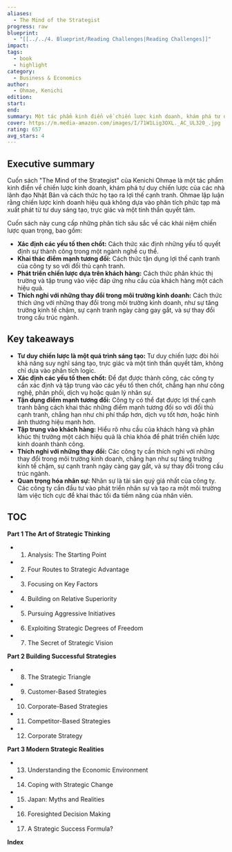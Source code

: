```yaml
---
aliases:
  - The Mind of the Strategist
progress: raw
blueprint:
  - "[[../../4. Blueprint/Reading Challenges|Reading Challenges]]"
impact: 
tags:
  - book
  - highlight
category:
  - Business & Economics
author:
  - Ohmae, Kenichi
edition: 
start: 
end: 
summary: Một tác phẩm kinh điển về chiến lược kinh doanh, khám phá tư duy chiến lược của các nhà lãnh đạo Nhật Bản và cách thức họ tạo ra lợi thế cạnh tranh. Cuốn sách cung cấp những phân tích sâu sắc về cách thức xác định các yếu tố then chốt, khai thác điểm mạnh tương đối, phát triển các chiến lược dựa trên khách hàng, và thích nghi với những thay đổi trong môi trường kinh doanh.
cover: https://m.media-amazon.com/images/I/71W1Lig3OXL._AC_UL320_.jpg
rating: 657
avg_stars: 4
---
```



## Executive summary

Cuốn sách "The Mind of the Strategist" của Kenichi Ohmae là một tác phẩm kinh điển về chiến lược kinh doanh, khám phá tư duy chiến lược của các nhà lãnh đạo Nhật Bản và cách thức họ tạo ra lợi thế cạnh tranh. Ohmae lập luận rằng chiến lược kinh doanh hiệu quả không dựa vào phân tích phức tạp mà xuất phát từ tư duy sáng tạo, trực giác và một tinh thần quyết tâm. 

Cuốn sách này cung cấp những phân tích sâu sắc về các khái niệm chiến lược quan trọng, bao gồm:

- **Xác định các yếu tố then chốt:**  Cách thức xác định những yếu tố quyết định sự thành công trong một ngành nghề cụ thể.
- **Khai thác điểm mạnh tương đối:** Cách thức tận dụng lợi thế cạnh tranh của công ty so với đối thủ cạnh tranh.
- **Phát triển chiến lược dựa trên khách hàng:**  Cách thức phân khúc thị trường và tập trung vào việc đáp ứng nhu cầu của khách hàng một cách hiệu quả.
- **Thích nghi với những thay đổi trong môi trường kinh doanh:** Cách thức thích ứng với những thay đổi trong môi trường kinh doanh, như sự tăng trưởng kinh tế chậm, sự cạnh tranh ngày càng gay gắt, và sự thay đổi trong cấu trúc ngành.

## Key takeaways

- **Tư duy chiến lược là một quá trình sáng tạo:**  Tư duy chiến lược đòi hỏi khả năng suy nghĩ sáng tạo, trực giác và một tinh thần quyết tâm, không chỉ dựa vào phân tích logic.
- **Xác định các yếu tố then chốt:**  Để đạt được thành công, các công ty cần xác định và tập trung vào các yếu tố then chốt, chẳng hạn như công nghệ, phân phối, dịch vụ hoặc quản lý nhân sự.
- **Tận dụng điểm mạnh tương đối:**  Công ty có thể đạt được lợi thế cạnh tranh bằng cách khai thác những điểm mạnh tương đối so với đối thủ cạnh tranh, chẳng hạn như chi phí thấp hơn, dịch vụ tốt hơn, hoặc hình ảnh thương hiệu mạnh hơn.
- **Tập trung vào khách hàng:**  Hiểu rõ nhu cầu của khách hàng và phân khúc thị trường một cách hiệu quả là chìa khóa để phát triển chiến lược kinh doanh thành công.
- **Thích nghi với những thay đổi:**  Các công ty cần thích nghi với những thay đổi trong môi trường kinh doanh, chẳng hạn như sự tăng trưởng kinh tế chậm, sự cạnh tranh ngày càng gay gắt, và sự thay đổi trong cấu trúc ngành.
- **Quan trọng hóa nhân sự:**  Nhân sự là tài sản quý giá nhất của công ty. Các công ty cần đầu tư vào phát triển nhân sự và tạo ra một môi trường làm việc tích cực để khai thác tối đa tiềm năng của nhân viên.

## TOC

**Part 1 The Art of Strategic Thinking**

- 1. Analysis: The Starting Point
- 2. Four Routes to Strategic Advantage
- 3. Focusing on Key Factors
- 4. Building on Relative Superiority
- 5. Pursuing Aggressive Initiatives
- 6. Exploiting Strategic Degrees of Freedom
- 7. The Secret of Strategic Vision

**Part 2 Building Successful Strategies**

- 8. The Strategic Triangle
- 9. Customer-Based Strategies
- 10. Corporate-Based Strategies
- 11. Competitor-Based Strategies
- 12. Corporate Strategy

**Part 3 Modern Strategic Realities**

- 13. Understanding the Economic Environment
- 14. Coping with Strategic Change
- 15. Japan: Myths and Realities
- 16. Foresighted Decision Making
- 17. A Strategic Success Formula?

**Index** 